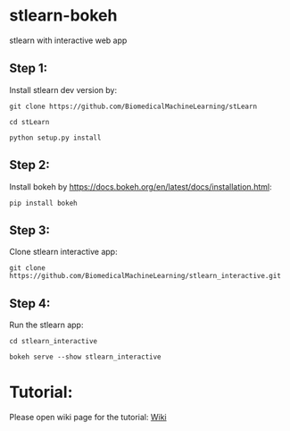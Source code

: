 # stlearn-bokeh
stlearn with interactive web app

## Step 1:

Install stlearn dev version by:

``` git clone https://github.com/BiomedicalMachineLearning/stLearn ```

``` cd stLearn ```

``` python setup.py install ```

## Step 2:

Install bokeh by https://docs.bokeh.org/en/latest/docs/installation.html:

``` pip install bokeh ```

## Step 3:

Clone stlearn interactive app:

``` git clone https://github.com/BiomedicalMachineLearning/stlearn_interactive.git ```

## Step 4:

Run the stlearn app:

``` cd stlearn_interactive ```

``` bokeh serve --show stlearn_interactive ```

# Tutorial:

Please open wiki page for the tutorial: [Wiki](https://github.com/BiomedicalMachineLearning/stlearn_interactive/wiki/stLearn-interactive-tutorial)
